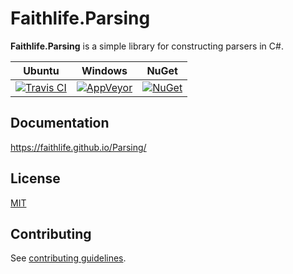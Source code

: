 # Faithlife.Parsing

**Faithlife.Parsing** is a simple library for constructing parsers in C#.

Ubuntu | Windows | NuGet
--- | --- | ---
[![Travis CI](https://img.shields.io/travis/Faithlife/Parsing/master.svg)](https://travis-ci.org/Faithlife/Parsing) | [![AppVeyor](https://img.shields.io/appveyor/ci/ejball/parsing/master.svg)](https://ci.appveyor.com/project/ejball/parsing) | [![NuGet](https://img.shields.io/nuget/v/Faithlife.Parsing.svg)](https://www.nuget.org/packages/Faithlife.Parsing)

## Documentation

https://faithlife.github.io/Parsing/

## License

[MIT](LICENSE)

## Contributing

See [contributing guidelines](CONTRIBUTING.md).
